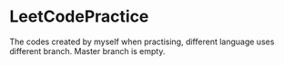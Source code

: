 # LeetCodePractice
The codes created by myself when practising, different language uses different branch. Master branch is empty.
